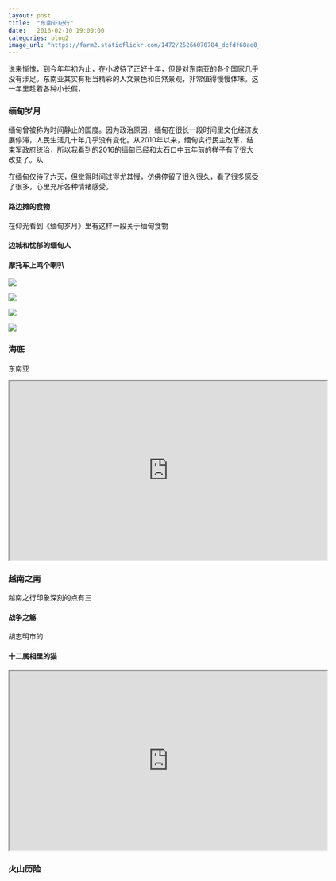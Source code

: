 ```yaml
---
layout: post
title:  "东南亚纪行"
date:   2016-02-10 19:00:00
categories: blog2
image_url: "https://farm2.staticflickr.com/1472/25266070784_dcfdf68ae0_o.jpg"
---
```


说来惭愧，到今年年初为止，在小坡待了正好十年，但是对东南亚的各个国家几乎没有涉足。东南亚其实有相当精彩的人文景色和自然景观，非常值得慢慢体味。这一年里趁着各种小长假，

### 缅甸岁月

缅甸曾被称为时间静止的国度。因为政治原因，缅甸在很长一段时间里文化经济发展停滞，人民生活几十年几乎没有变化。从2010年以来，缅甸实行民主改革，结束军政府统治，所以我看到的2016的缅甸已经和太石口中五年前的样子有了很大改变了。从

在缅甸仅待了六天，但觉得时间过得尤其慢，仿佛停留了很久很久，看了很多感受了很多，心里充斥各种情绪感受。

#### 路边摊的食物

在仰光看到《缅甸岁月》里有这样一段关于缅甸食物

#### 边城和忧郁的缅甸人



#### 摩托车上鸣个喇叭



![](https://farm2.staticflickr.com/1546/25872619686_f6e68a592f_o.jpg)

![](https://farm2.staticflickr.com/1496/25898511045_2ede3459f8_o.jpg)

![](https://farm2.staticflickr.com/1460/24981381119_bef1cb7ee7_o.jpg)

![](https://farm2.staticflickr.com/1602/25597951590_f6a8dc8049_o.jpg)

### 海底

东南亚

<div class="video-container">
<iframe class="video-frame" src="https://drive.google.com/file/d/0B9XjGtS_KzVGU0hMQ1BwYWFjaDg/preview" width="640" height="360"></iframe>
</div>

### 越南之南

越南之行印象深刻的点有三

#### 战争之觞

胡志明市的

#### 十二属相里的猫



#### 


<div class="video-container">
<iframe class="video-frame" src="https://drive.google.com/file/d/0B9XjGtS_KzVGS1VxN0kxdlY4bGc/preview" width="640" height="360"></iframe></div>

### 火山历险